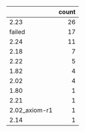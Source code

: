 |               |   count |
|:--------------|--------:|
| 2.23          |      26 |
| failed        |      17 |
| 2.24          |      11 |
| 2.18          |       7 |
| 2.22          |       5 |
| 1.82          |       4 |
| 2.02          |       4 |
| 1.80          |       1 |
| 2.21          |       1 |
| 2.02_axiom-r1 |       1 |
| 2.14          |       1 |